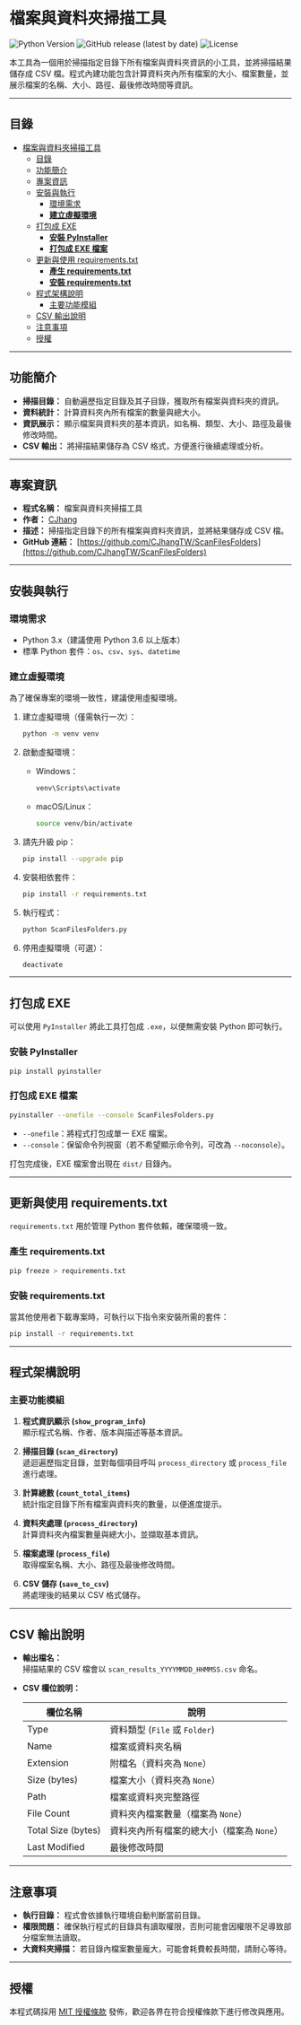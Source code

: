 # 檔案與資料夾掃描工具

![Python Version](https://img.shields.io/badge/python-3.6%2B-blue)
![GitHub release (latest by date)](https://img.shields.io/github/v/release/CJhangTW/ScanFilesFolders)
![License](https://img.shields.io/github/license/CJhangTW/ScanFilesFolders)

本工具為一個用於掃描指定目錄下所有檔案與資料夾資訊的小工具，並將掃描結果儲存成 CSV 檔。程式內建功能包含計算資料夾內所有檔案的大小、檔案數量，並展示檔案的名稱、大小、路徑、最後修改時間等資訊。

---

## 目錄

- [檔案與資料夾掃描工具](#檔案與資料夾掃描工具)
  - [目錄](#目錄)
  - [功能簡介](#功能簡介)
  - [專案資訊](#專案資訊)
  - [安裝與執行](#安裝與執行)
    - [環境需求](#環境需求)
    - [**建立虛擬環境**](#建立虛擬環境)
  - [打包成 EXE](#打包成-exe)
    - [**安裝 PyInstaller**](#安裝-pyinstaller)
    - [**打包成 EXE 檔案**](#打包成-exe-檔案)
  - [更新與使用 requirements.txt](#更新與使用-requirementstxt)
    - [**產生 requirements.txt**](#產生-requirementstxt)
    - [**安裝 requirements.txt**](#安裝-requirementstxt)
  - [程式架構說明](#程式架構說明)
    - [主要功能模組](#主要功能模組)
  - [CSV 輸出說明](#csv-輸出說明)
  - [注意事項](#注意事項)
  - [授權](#授權)

---

## 功能簡介

- **掃描目錄：** 自動遍歷指定目錄及其子目錄，獲取所有檔案與資料夾的資訊。
- **資料統計：** 計算資料夾內所有檔案的數量與總大小。
- **資訊展示：** 顯示檔案與資料夾的基本資訊，如名稱、類型、大小、路徑及最後修改時間。
- **CSV 輸出：** 將掃描結果儲存為 CSV 格式，方便進行後續處理或分析。

---

## 專案資訊

- **程式名稱：** 檔案與資料夾掃描工具
- **作者：** [CJhang](https://cjhang.com/)
- **描述：** 掃描指定目錄下的所有檔案與資料夾資訊，並將結果儲存成 CSV 檔。
- **GitHub 連結：** [https://github.com/CJhangTW/ScanFilesFolders](https://github.com/CJhangTW/ScanFilesFolders)

---

## 安裝與執行

### 環境需求

- Python 3.x（建議使用 Python 3.6 以上版本）
- 標準 Python 套件：`os`、`csv`、`sys`、`datetime`

### **建立虛擬環境**

為了確保專案的環境一致性，建議使用虛擬環境。

1. 建立虛擬環境（僅需執行一次）：

   ```bash
   python -m venv venv
   ```

2. 啟動虛擬環境：

   - Windows：

     ```bash
     venv\Scripts\activate
     ```

   - macOS/Linux：

     ```bash
     source venv/bin/activate
     ```

3. 請先升級 pip：

    ```bash
    pip install --upgrade pip
    ```

4. 安裝相依套件：

   ```bash
   pip install -r requirements.txt
   ```

5. 執行程式：

   ```bash
   python ScanFilesFolders.py
   ```

6. 停用虛擬環境（可選）：

   ```bash
   deactivate
   ```

---

## 打包成 EXE

可以使用 `PyInstaller` 將此工具打包成 `.exe`，以便無需安裝 Python 即可執行。

### **安裝 PyInstaller**

```bash
pip install pyinstaller
```

### **打包成 EXE 檔案**

```bash
pyinstaller --onefile --console ScanFilesFolders.py
```

- `--onefile`：將程式打包成單一 EXE 檔案。
- `--console`：保留命令列視窗（若不希望顯示命令列，可改為 `--noconsole`）。

打包完成後，EXE 檔案會出現在 `dist/` 目錄內。

---

## 更新與使用 requirements.txt

`requirements.txt` 用於管理 Python 套件依賴，確保環境一致。

### **產生 requirements.txt**

```bash
pip freeze > requirements.txt
```

### **安裝 requirements.txt**

當其他使用者下載專案時，可執行以下指令來安裝所需的套件：

```bash
pip install -r requirements.txt
```

---

## 程式架構說明

### 主要功能模組

1. **程式資訊顯示 (`show_program_info`)**  
   顯示程式名稱、作者、版本與描述等基本資訊。

2. **掃描目錄 (`scan_directory`)**  
   遞迴遍歷指定目錄，並對每個項目呼叫 `process_directory` 或 `process_file` 進行處理。

3. **計算總數 (`count_total_items`)**  
   統計指定目錄下所有檔案與資料夾的數量，以便進度提示。

4. **資料夾處理 (`process_directory`)**  
   計算資料夾內檔案數量與總大小，並擷取基本資訊。

5. **檔案處理 (`process_file`)**  
   取得檔案名稱、大小、路徑及最後修改時間。

6. **CSV 儲存 (`save_to_csv`)**  
   將處理後的結果以 CSV 格式儲存。

---

## CSV 輸出說明

- **輸出檔名：**  
  掃描結果的 CSV 檔會以 `scan_results_YYYYMMDD_HHMMSS.csv` 命名。

- **CSV 欄位說明：**
  
  | 欄位名稱 | 說明 |
  |----------|------|
  | Type | 資料類型 (`File` 或 `Folder`) |
  | Name | 檔案或資料夾名稱 |
  | Extension | 附檔名（資料夾為 `None`） |
  | Size (bytes) | 檔案大小（資料夾為 `None`） |
  | Path | 檔案或資料夾完整路徑 |
  | File Count | 資料夾內檔案數量（檔案為 `None`） |
  | Total Size (bytes) | 資料夾內所有檔案的總大小（檔案為 `None`） |
  | Last Modified | 最後修改時間 |

---

## 注意事項

- **執行目錄：**
  程式會依據執行環境自動判斷當前目錄。
- **權限問題：**
  確保執行程式的目錄具有讀取權限，否則可能會因權限不足導致部分檔案無法讀取。
- **大資料夾掃描：**
  若目錄內檔案數量龐大，可能會耗費較長時間，請耐心等待。

---

## 授權

本程式碼採用 [MIT 授權條款](https://opensource.org/licenses/MIT) 發佈，歡迎各界在符合授權條款下進行修改與應用。
